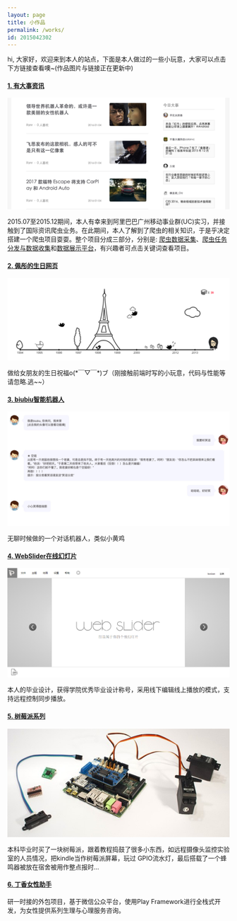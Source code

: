 ```yaml
---
layout: page
title: 小作品
permalink: /works/
id: 2015042302
---
```


<p class="works-introduction">hi, 大家好，欢迎来到本人的站点，下面是本人做过的一些小玩意，大家可以点击下方链接查看噢~(作品图片与链接正在更新中)</p>

<section class="works-section">
<h4 class="works-title"><a href="http://bignews.boxizen.com">1. 有大事资讯</a></h4>
<a href="http://bignews.boxizen.com"><img src="/img/works/bignews.png" alt="有大事资讯" /></a>
<p class="works-description">
	2015.07至2015.12期间，本人有幸来到阿里巴巴广州移动事业群(UC)实习，并接触到了国际资讯爬虫业务。在此期间，本人了解到了爬虫的相关知识，于是乎决定搭建一个爬虫项目耍耍。整个项目分成三部分，分别是: <a href="https://github.com/boxizen/info-spy">爬虫数据采集</a>、<a href="https://github.com/boxizen/info-contractor">爬虫任务分发与数据收集</a>和<a href="https://github.com/boxizen/bignews">数据展示平台</a>，有兴趣者可点击关键词查看项目。
</p>
</section>

<section class="works-section">
<h4 class="works-title"><a href="http://ptbirthday.boxizen.com">2. 佩彤的生日网页</a></h4>
<a href="http://ptbirthday.boxizen.com"><img src="/img/works/ptbirth.png" alt="佩彤生日网页" /></a>
<p class="works-description">做给女朋友的生日祝福o(*￣▽￣*)ブ（刚接触前端时写的小玩意，代码与性能等请忽略.逃~~）</p>
</section>

<section class="works-section">
<h4 class="works-title"><a href="http://biuboom.boxizen.com/">3. biubiu智能机器人</a></h4>
<a href="http://biuboom.boxizen.com/"><img src="/img/works/biubiu.png" alt="biubiu" /></a>
<p class="works-description">
	无聊时候做的一个对话机器人，类似小黄鸡
</p>
</section>


<section class="works-section">
<h4 class="works-title"><a href="https://github.com/boxizen/webslider">4. WebSlider在线幻灯片</a></h4>
<a href="https://github.com/boxizen/webslider"><img src="/img/works/webslider.png" alt="WebSlider" /></a>
<p class="works-description">本人的毕业设计，获得学院优秀毕业设计称号，采用线下编辑线上播放的模式，支持远程控制同步播放。</p>
</section>

<section class="works-section">
<h4 class="works-title"><a href="#">5. 树莓派系列</a></h4>
<a href="#"><img src="/img/works/rasp.png" alt="树莓派" /></a>
<p class="works-description">
	本科毕业时买了一块树莓派，跟着教程捣鼓了很多小东西，如远程摄像头监控实验室的人员情况，把kindle当作树莓派屏幕，玩过
	GPIO流水灯，最后搭载了一个蜂鸣器被放在宿舍被用作整点报时...
</p>
</section>

<section class="works-section">
<h4 class="works-title"><a href="https://github.com/boxizen/clovefemale">6. 丁香女性助手</a></h4>
<p class="works-description">
	研一时接的外包项目，基于微信公众平台，使用Play Framework进行全栈式开发，为女性提供系列生理与心理服务咨询。
</p>
</section>